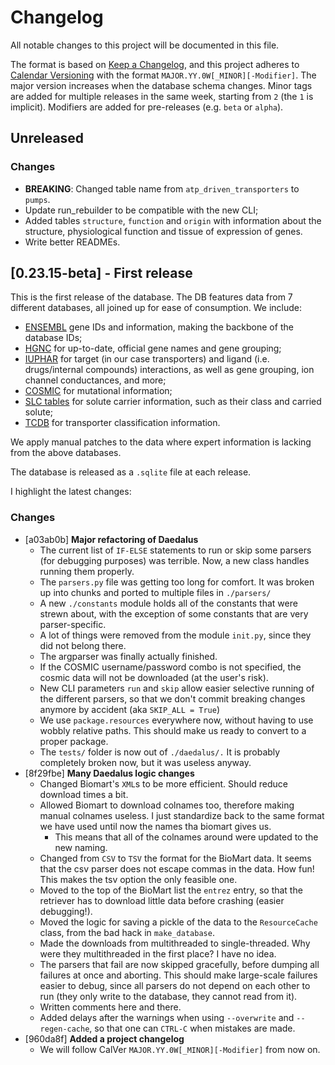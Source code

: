 # Changelog
All notable changes to this project will be documented in this file.

The format is based on [Keep a Changelog](https://keepachangelog.com/en/1.0.0/),
and this project adheres to [Calendar Versioning](https://calver.org/) with the format `MAJOR.YY.0W[_MINOR][-Modifier]`. The major version increases when the database schema changes. Minor tags are added for multiple releases in the same week, starting from `2` (the `1` is implicit). Modifiers are added for pre-releases (e.g. `beta` or `alpha`).

## Unreleased

### Changes
- **BREAKING**: Changed table name from `atp_driven_transporters` to `pumps`.
- Update run_rebuilder to be compatible with the new CLI;
- Added tables `structure`, `function` and `origin` with information about the structure, physiological function and tissue of expression of genes.
- Write better READMEs.

## [0.23.15-beta] - First release

This is the first release of the database. The DB features data from 7 different databases, all joined up for ease of consumption. We include:
- [ENSEMBL](https://www.ensembl.org/index.html) gene IDs and information, making the backbone of the database IDs;
- [HGNC](https://www.genenames.org/) for up-to-date, official gene names and gene grouping;
- [IUPHAR](https://www.guidetopharmacology.org/) for target (in our case transporters) and ligand (i.e. drugs/internal compounds) interactions, as well as gene grouping, ion channel conductances, and more;
- [COSMIC](https://cancer.sanger.ac.uk/cosmic) for mutational information;
- [SLC tables](http://slc.bioparadigms.org/) for solute carrier information, such as their class and carried solute;
- [TCDB](https://www.tcdb.org/) for transporter classification information.

We apply manual patches to the data where expert information is lacking from the above databases.

The database is released as a `.sqlite` file at each release.

I highlight the latest changes:

### Changes
- [a03ab0b] **Major refactoring of Daedalus**
    - The current list of `IF-ELSE` statements to run or skip some parsers
    (for debugging purposes) was terrible. Now, a new class handles
    running them properly.
    - The `parsers.py` file was getting too long for comfort. It was broken up
    into chunks and ported to multiple files in `./parsers/`
    - A new `./constants` module holds all of the constants that were strewn
    about, with the exception of some constants that are very
    parser-specific.
    - A lot of things were removed from the module `init.py`, since they
    did not belong there.
    - The argparser was finally actually finished.
    - If the COSMIC username/password combo is not specified, the cosmic
    data will not be downloaded (at the user's risk).
    - New CLI parameters `run` and `skip` allow easier selective running of
    the different parsers, so that we don't commit breaking changes
    anymore by accident (aka `SKIP_ALL = True`)
    - We use `package.resources` everywhere now, without having to use
    wobbly relative paths. This should make us ready to convert to a
    proper package.
    - The `tests/` folder is now out of `./daedalus/.` It is probably
    completely broken now, but it was useless anyway.
- [8f29fbe] **Many Daedalus logic changes**
    - Changed Biomart's `XML`s to be more efficient. Should reduce download times a bit.
    - Allowed Biomart to download colnames too, therefore making manual colnames useless. I just standardize back to the same format we have used until now the names tha biomart gives us.
        - This means that all of the colnames around were updated to the new naming.
    - Changed from `CSV` to `TSV` the format for the BioMart data. It seems that the csv parser does not escape commas in the data. How fun! This makes the tsv option the only feasible one.
    - Moved to the top of the BioMart list the `entrez` entry, so that the retriever has to download little data before crashing (easier debugging!).
    - Moved the logic for saving a pickle of the data to the `ResourceCache` class, from the bad hack in `make_database`.
    - Made the downloads from multithreaded to single-threaded. Why were they multithreaded in the first place? I have no idea.
    - The parsers that fail are now skipped gracefully, before dumping all failures at once and aborting. This should make large-scale failures easier to debug, since all parsers do not depend on each other to run (they only write to the database, they cannot read from it).
    - Written comments here and there.
    - Added delays after the warnings when using `--overwrite` and `--regen-cache`, so that one can `CTRL-C` when mistakes are made.
- [960da8f] **Added a project changelog**
    - We will follow CalVer `MAJOR.YY.0W[_MINOR][-Modifier]` from now on.
